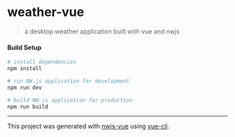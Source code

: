 # weather-vue

> a desktop weather application built with vue and nwjs

#### Build Setup

``` bash
# install dependencies
npm install

# run NW.js application for development
npm run dev

# build NW.js application for production
npm run build
```

---

This project was generated with [nwjs-vue](https://github.com/elegantweb/nwjs-vue) using [vue-cli](https://github.com/vuejs/vue-cli).
